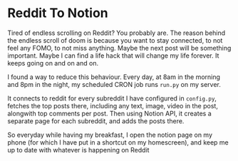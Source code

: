# Reddit To Notion

Tired of endless scrolling on Reddit? You probably are. The reason behind the endless scroll of doom is because you want to stay connected, to not feel any FOMO, to not miss anything. 
Maybe the next post will be something important. Maybe I can find a life hack that will change my life forever. 
It keeps going on and on and on.

I found a way to reduce this behaviour. Every day, at 8am in the morning and 8pm in the night, my scheduled CRON job runs `run.py` on my server. 

It connects to reddit for every subreddit I have configured in `config.py`, fetches the top posts there, including any text, image, video in the post, alongwith top comments per post. 
Then using Notion API, it creates a separate page for each subreddit, and adds the posts there. 

So everyday while having my breakfast, I open the notion page on my phone (for which I have put in a shortcut on my homescreen), and keep me up to date with whatever is happening on Reddit
